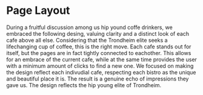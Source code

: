 # Page Layout
During a fruitful discussion among us hip yound coffe drinkers, we embraced the
following desing, valuing clarity and a distinct look of each cafe above all
else. Considering that the Trondheim elite seeks a lifechanging cup of coffee,
this is the right move. Each cafe stands out for itself, but the pages are in
fact tightly connected to eachother. This allows for an embrace of the current
cafe, while at the same time provides the user with a minimum amount of clicks
to find a new one. We focused on making the design reflect each indivudial cafe,
respecting each bistro as the unique and beautiful place it is. The result is a
genuine echo of impressions they gave us.
The design reflects the hip young elite of Trondheim.

